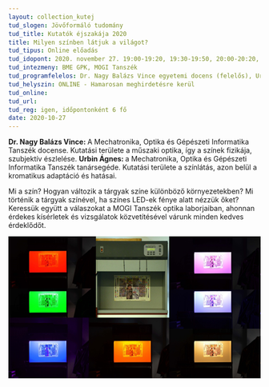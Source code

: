 ```yaml
---
layout: collection_kutej
tud_slogen: Jövőformáló tudomány
tud_title: Kutatók éjszakája 2020
title: Milyen színben látjuk a világot?
tud_tipus: Online előadás
tud_idopont: 2020. november 27. 19:00-19:20, 19:30-19:50, 20:00-20:20, 20:30-20:50, 21:00-21:20, 21:30-21:50
tud_intezmeny: BME GPK, MOGI Tanszék
tud_programfelelos: Dr. Nagy Balázs Vince egyetemi docens (felelős), Urbin Ágnes tanársegéd
tud_helyszin: ONLINE - Hamarosan meghirdetésre kerül
tud_online: 
tud_url:
tud_reg: igen, időpontonként 6 fő
date: 2020-10-27
---
```

<b>Dr. Nagy Balázs Vince: </b> A Mechatronika, Optika és Gépészeti Informatika Tanszék docense. Kutatási területe a műszaki optika, így a színek fizikája, szubjektív észlelése.
<b>Urbin Ágnes: </b>  a Mechatronika, Optika és Gépészeti Informatika Tanszék tanársegéde. Kutatási területe a színlátás, azon belül a kromatikus adaptáció és hatásai.

Mi a szín? 
Hogyan változik a tárgyak színe különböző környezetekben? 
Mi történik a tárgyak színével, ha színes LED-ek fénye alatt nézzük őket? 
Keressük együtt a válaszokat a MOGI Tanszék optika laborjaiban, ahonnan érdekes kísérletek és vizsgálatok közvetítésével várunk minden kedves érdeklődőt.


<img src="images/vilag_szinei.png" max-width="500" class="center"> 

